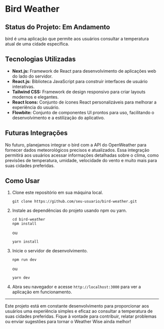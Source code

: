 # Bird Weather

## Status do Projeto: Em Andamento

bird é uma aplicação que permite aos usuários consultar a temperatura atual de uma cidade específica.
## Tecnologias Utilizadas

- **Next.js:** Framework de React para desenvolvimento de aplicações web do lado do servidor.
- **React.js:** Biblioteca JavaScript para construir interfaces de usuário interativas.
- **Tailwind CSS:** Framework de design responsivo para criar layouts modernos e elegantes.
- **React Icons:** Conjunto de ícones React personalizáveis para melhorar a experiência do usuário.
- **Flowbite:** Conjunto de componentes UI prontos para uso, facilitando o desenvolvimento e a estilização do aplicativo.

## Futuras Integrações

No futuro, planejamos integrar o bird com a API do OpenWeather para fornecer dados meteorológicos precisos e atualizados. Essa integração permitirá aos usuários acessar informações detalhadas sobre o clima, como previsões de temperatura, umidade, velocidade do vento e muito mais para suas cidades preferidas.

## Como Usar


1. Clone este repositório em sua máquina local.
   ```
   git clone https://github.com/seu-usuario/bird-weather.git
   ```

2. Instale as dependências do projeto usando npm ou yarn.
   ```
   cd bird-weather
   npm install
   ```
   ou
   ```
   yarn install
   ```

3. Inicie o servidor de desenvolvimento.
   ```
   npm run dev
   ```
   ou
   ```
   yarn dev
   ```

4. Abra seu navegador e acesse `http://localhost:3000` para ver a aplicação em funcionamento.


---

Este projeto está em constante desenvolvimento para proporcionar aos usuários uma experiência simples e eficaz ao consultar a temperatura de suas cidades preferidas. Fique à vontade para contribuir, relatar problemas ou enviar sugestões para tornar o Weather Wise ainda melhor!